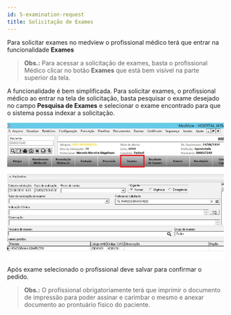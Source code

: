 ```yaml
---
id: 5-examination-request
title: Solicitação de Exames
---
```


Para solicitar exames no medview o profissional médico terá que entrar na funcionalidade **Exames**

>**Obs.:** Para acessar a solicitação de exames, basta o profissional Médico clicar no botão **Exames** que está bem visível na parte superior da tela.

A funcionalidade é bem simplificada. Para solicitar exames, o profissional médico ao entrar na tela de solicitação, basta pesquisar o exame desejado no campo **Pesquisa de Exames** e selecionar o exame encontrado para que o sistema possa indexar a solicitação.

![Solicitação de Exames](../assets/urgency-process-flow/exames.jpg)

Após exame selecionado o profissional deve salvar para confirmar o pedido.

>**Obs.:** O profissional obrigatoriamente terá que imprimir o documento de impressão para poder assinar e carimbar o mesmo e anexar documento ao prontuário fisico do paciente.